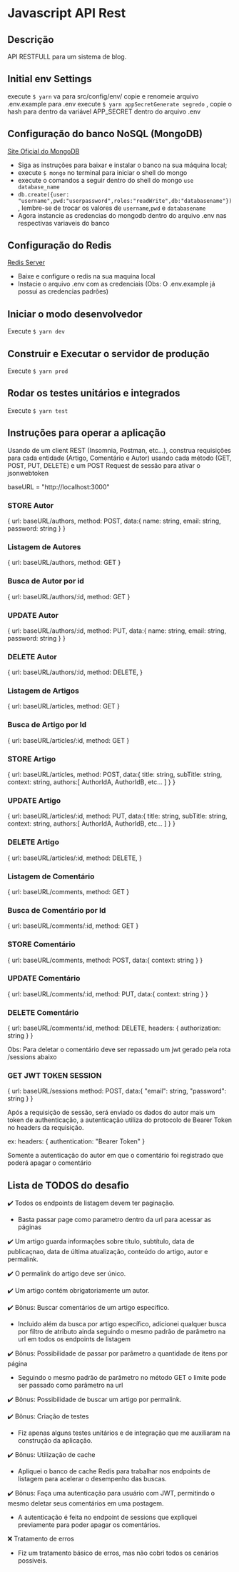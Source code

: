 # Javascript API Rest

## Descrição

API RESTFULL para um sistema de blog.

## Initial env Settings

execute `$ yarn`
va para src/config/env/ copie e renomeie arquivo .env.example para .env
execute `$ yarn appSecretGenerate segredo` , copie o hash para dentro da variável APP_SECRET dentro do arquivo .env

## Configuração do banco NoSQL (MongoDB)

  [Site Oficial do MongoDB](https://www.mongodb.com/download-center/community)
  - Siga as instruções para baixar e instalar o banco na sua máquina local;
  - execute `$ mongo` no terminal para iniciar o shell do mongo
  - execute o comandos a seguir dentro do shell do mongo `use database_name`
  - `db.create({user: "username",pwd:"userpassword",roles:"readWrite",db:"databasename"})`, lembre-se de trocar os valores de `username`,`pwd` e `databasename`
  - Agora instancie as credencias do mongodb dentro do arquivo .env nas respectivas variaveis do banco

## Configuração do Redis

[Redis Server](https://redis.io/download)

- Baixe e configure o redis na sua maquina local
- Instacie o arquivo .env com as credenciais (Obs: O .env.example já possui as credencias padrões)

## Iniciar o modo desenvolvedor

Execute `$ yarn dev`

## Construir e Executar o servidor de produção

Execute `$ yarn prod`

## Rodar os testes unitários e integrados

Execute `$ yarn test`

## Instruções para operar a aplicação

Usando de um client REST (Insomnia, Postman, etc...), construa requisições para cada entidade (Artigo, Comentário e Autor) usando cada método (GET, POST, PUT, DELETE) e um POST Request de sessão para ativar o jsonwebtoken

baseURL = "http://localhost:3000"

### STORE Autor
{
  url: baseURL/authors,
  method: POST,
  data:{
    name: string,
    email: string,
    password: string
  }
}

### Listagem de Autores

{
  url: baseURL/authors,
  method: GET
}

### Busca de Autor por id

{
  url: baseURL/authors/:id,
  method: GET
}

### UPDATE Autor
{
  url: baseURL/authors/:id,
  method: PUT,
  data:{
    name: string,
    email: string,
    password: string
  }
}

### DELETE Autor

{
  url: baseURL/authors/:id,
  method: DELETE,
}

### Listagem de Artigos

{
  url: baseURL/articles,
  method: GET
}

### Busca de Artigo por Id

{
  url: baseURL/articles/:id,
  method: GET
}

### STORE Artigo

{
  url: baseURL/articles,
  method: POST,
  data:{
    title: string,
    subTitle: string,
    context: string,
    authors:[ AuthorIdA, AuthorIdB, etc... ]
  }
}

### UPDATE Artigo

{
  url: baseURL/articles/:id,
  method: PUT,
  data:{
    title: string,
    subTitle: string,
    context: string,
    authors:[ AuthorIdA, AuthorIdB, etc... ]
  }
}

### DELETE Artigo

{
  url: baseURL/articles/:id,
  method: DELETE,
}


### Listagem de Comentário
{
  url: baseURL/comments,
  method: GET
}

### Busca de Comentário por Id

{
  url: baseURL/comments/:id,
  method: GET
}

### STORE Comentário

{
  url: baseURL/comments,
  method: POST,
  data:{
    context: string
  }
}

### UPDATE Comentário

{
  url: baseURL/comments/:id,
  method: PUT,
  data:{
    context: string
  }
}

### DELETE Comentário

{
  url: baseURL/comments/:id,
  method: DELETE,
  headers: {
    authorization: string
  }
}

Obs: Para deletar o comentário deve ser repassado um jwt gerado pela rota /sessions abaixo

### GET JWT TOKEN SESSION

{
  url: baseURL/sessions
  method: POST,
  data:{
    "email": string,
    "password": string
  }
}

Após a requisição de sessão, será enviado os dados do autor mais um token de authenticação, a autenticação utiliza do protocolo de Bearer Token no headers da requisição.

ex: headers: {
  authentication: "Bearer Token"
}

Somente a autenticação do autor em que o comentário foi registrado que poderá apagar o comentário

## Lista de TODOS do desafio

:heavy_check_mark: Todos os endpoints de listagem devem ter paginação.
- Basta passar page como parametro dentro da url para acessar as páginas

:heavy_check_mark: Um artigo guarda informações sobre título, subtítulo, data de publicaçnao, data de última atualização, conteúdo do artigo, autor e permalink.

:heavy_check_mark: O permalink do artigo deve ser único.

:heavy_check_mark: Um artigo contém obrigatoriamente um autor.

:heavy_check_mark: Bônus: Buscar comentários de um artigo específico.
- Incluido além da busca por artigo específico, adicionei qualquer busca por filtro de atributo ainda seguindo o mesmo padrão de parâmetro na url em todos os endpoints de listagem

:heavy_check_mark: Bônus: Possibilidade de passar por parâmetro a quantidade de itens por página
- Seguindo o mesmo padrão de parâmetro no método GET o limite pode ser passado como parâmetro na url

:heavy_check_mark: Bônus: Possibilidade de buscar um artigo por permalink.

:heavy_check_mark: Bônus: Criação de testes
- Fiz apenas alguns testes unitários e de integração que me auxiliaram na construção da aplicação.

:heavy_check_mark: Bônus: Utilização de cache
- Apliquei o banco de cache Redis para trabalhar nos endpoints de listagem para acelerar o desempenho das buscas.

:heavy_check_mark: Bônus: Faça uma autenticação para usuário com JWT, permitindo o mesmo deletar seus comentários em uma postagem.
- A autenticação é feita no endpoint de sessions que expliquei previamente para poder apagar os comentários.

:x: Tratamento de erros
- Fiz um tratamento básico de erros, mas não cobri todos os cenários possiveis.
